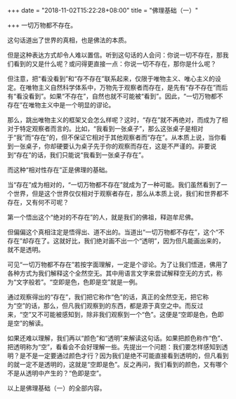 +++
date = "2018-11-02T15:22:28+08:00"
title = "佛理基础（一）"

+++
一切万物都不存在。  
  
这句话道出了世界的真相，也是佛法的本质。  
  
但是这种表达方式却令人难以置信。听到这句话的人会问：你说一切不存在，那我们看到的又是什么呢？或问得更直接一点：你说一切不存在，那你是什么呢？  
  
但注意，把“看没看到”和“存不存在”联系起来，仅限于唯物主义、唯心主义的设定。在唯物主义自然科学体系中，万物先于观察者而存在，是先有“存不存在”而后有“看没看到”。如果“不存在”，自然也就不可能被“看到”。因此，“一切万物都不存在”在唯物主义中是一个明显的谬论。  
  
那么，跳出唯物主义的框架又会怎么样呢？这时，“存在”就不再绝对，而成为了相对于特定观察者而言的。比如，“我看到一张桌子”，那么这张桌子是相对于“我”而“存在”的，但不保证它相对于其他观察者而“存在”。从本质上说，当你看到一张桌子，你却硬要认为桌子先于你的观察而存在，这是不严谨的。非要说到“存在”的话，我们只能说“我看到一张桌子存在”。  
  
而这种“相对性存在”正是佛理的基础。  
  
当“存在”成为相对的，“一切万物都不存在”就成为了一种可能。我们虽然看到了一个世界，但是这个世界仅仅相对于观察者存在，那么从本质上说，我们和世界都不存在，又有何不可呢？  
  
第一个悟出这个“绝对的不存在”的人，就是我们的佛祖，释迦牟尼佛。  
  
但偏偏这个真相注定是悟得出、道不出的。当道出“一切万物都不存在”，这个“不存在”却存在了。这就好比，我们绝对画不出一个“透明”，因为但凡能画出来的，就不是透明。  
  
可见“一切万物都不存在”若按字面理解，一定是个谬论。为了让我们悟道，佛用了各种方式为我们解释这个全然空无。其中用语言文字来尝试解释空无的方式，称为“文字般若”。“空即是色，色即是空”就是一例。  
  
通过观察得出的“存在”，我们把它称作“色”的话，真正的全然空无，把它称为“空”的话，那么，但凡我们观察到的东西，都是源于真空之中。而反过来，“空”又不可能被感知到，除非我们观察到一个“色”。这便是“空即是色，色即是空”的解读。  
  
如果还难以理解，我们再以“颜色”和“透明”来解读这句话。如果把颜色称作“色”、把透明称为“空”，看看会不会好理解一些。先提出一个问题：我们要怎样感知到透明？是不是一定要通过颜色才行？因为我们是绝不可能直接看到透明的，但凡看到的就一定不是透明的，这就是“空即是色”。反之再问，我们看到的颜色，又有哪个不是从透明中产生的？“色即是空”。  
  
以上是佛理基础（一）的全部内容。  